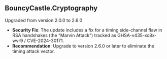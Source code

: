 ## BouncyCastle.Cryptography

Upgraded from version 2.0.0 to 2.6.0

*   **Security Fix**: The update includes a fix for a timing side-channel flaw in RSA handshakes (the “Marvin Attack”) tracked as GHSA-v435-xc8x-wvr9 / CVE-2024-30171.
*   **Recommendation**: Upgrade to version 2.6.0 or later to eliminate the timing attack vector.